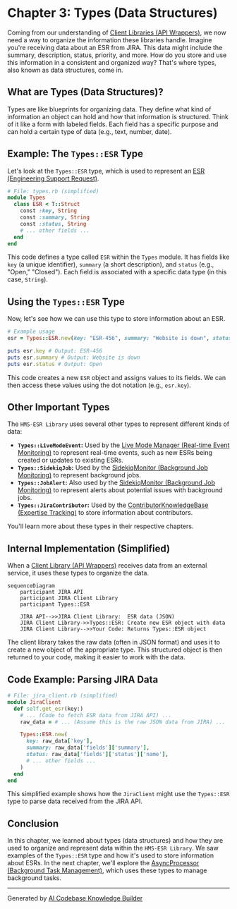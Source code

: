 # Chapter 3: Types (Data Structures)

Coming from our understanding of [Client Libraries (API Wrappers)](02_client_libraries__api_wrappers__.md), we now need a way to organize the information these libraries handle.  Imagine you're receiving data about an ESR from JIRA.  This data might include the summary, description, status, priority, and more.  How do you store and use this information in a consistent and organized way? That's where types, also known as data structures, come in.

## What are Types (Data Structures)?

Types are like blueprints for organizing data. They define what kind of information an object can hold and how that information is structured.  Think of it like a form with labeled fields.  Each field has a specific purpose and can hold a certain type of data (e.g., text, number, date).

## Example: The `Types::ESR` Type

Let's look at the `Types::ESR` type, which is used to represent an [ESR (Engineering Support Request)](01_esr__engineering_support_request__.md).

```ruby
# File: types.rb (simplified)
module Types
  class ESR < T::Struct
    const :key, String
    const :summary, String
    const :status, String
    # ... other fields ...
  end
end
```

This code defines a type called `ESR` within the `Types` module.  It has fields like `key` (a unique identifier), `summary` (a short description), and `status` (e.g., "Open," "Closed").  Each field is associated with a specific data type (in this case, `String`).

## Using the `Types::ESR` Type

Now, let's see how we can use this type to store information about an ESR.

```ruby
# Example usage
esr = Types::ESR.new(key: "ESR-456", summary: "Website is down", status: "Open")

puts esr.key # Output: ESR-456
puts esr.summary # Output: Website is down
puts esr.status # Output: Open
```

This code creates a new `ESR` object and assigns values to its fields.  We can then access these values using the dot notation (e.g., `esr.key`).

## Other Important Types

The `HMS-ESR Library` uses several other types to represent different kinds of data:

* **`Types::LiveModeEvent`:**  Used by the [Live Mode Manager (Real-time Event Monitoring)](07_live_mode_manager__real_time_event_monitoring__.md) to represent real-time events, such as new ESRs being created or updates to existing ESRs.
* **`Types::SidekiqJob`:** Used by the [SidekiqMonitor (Background Job Monitoring)](08_sidekiqmonitor__background_job_monitoring__.md) to represent background jobs.
* **`Types::JobAlert`:** Also used by the [SidekiqMonitor (Background Job Monitoring)](08_sidekiqmonitor__background_job_monitoring__.md) to represent alerts about potential issues with background jobs.
* **`Types::JiraContributor`:** Used by the [ContributorKnowledgeBase (Expertise Tracking)](09_contributorknowledgebase__expertise_tracking__.md) to store information about contributors.

You'll learn more about these types in their respective chapters.

## Internal Implementation (Simplified)

When a [Client Library (API Wrappers)](02_client_libraries__api_wrappers__.md) receives data from an external service, it uses these types to organize the data.

```mermaid
sequenceDiagram
    participant JIRA API
    participant JIRA Client Library
    participant Types::ESR

    JIRA API-->>JIRA Client Library:  ESR data (JSON)
    JIRA Client Library->>Types::ESR: Create new ESR object with data
    JIRA Client Library-->>Your Code: Returns Types::ESR object
```

The client library takes the raw data (often in JSON format) and uses it to create a new object of the appropriate type.  This structured object is then returned to your code, making it easier to work with the data.

## Code Example: Parsing JIRA Data

```ruby
# File: jira_client.rb (simplified)
module JiraClient
  def self.get_esr(key:)
    # ... (Code to fetch ESR data from JIRA API) ...
    raw_data = # ... (Assume this is the raw JSON data from JIRA) ...

    Types::ESR.new(
      key: raw_data['key'],
      summary: raw_data['fields']['summary'],
      status: raw_data['fields']['status']['name'],
      # ... other fields ...
    )
  end
end
```

This simplified example shows how the `JiraClient` might use the `Types::ESR` type to parse data received from the JIRA API.

## Conclusion

In this chapter, we learned about types (data structures) and how they are used to organize and represent data within the `HMS-ESR Library`.  We saw examples of the `Types::ESR` type and how it's used to store information about ESRs.  In the next chapter, we'll explore the [AsyncProcessor (Background Task Management)](04_asyncprocessor__background_task_management__.md), which uses these types to manage background tasks.


---

Generated by [AI Codebase Knowledge Builder](https://github.com/The-Pocket/Tutorial-Codebase-Knowledge)